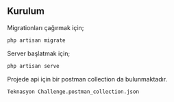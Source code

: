 
## Kurulum

Migrationları çağırmak için;

```php
php artisan migrate
```

Server başlatmak için;
```php
php artisan serve
```

Projede api için bir postman collection da bulunmaktadır.

`Teknasyon Challenge.postman_collection.json`
